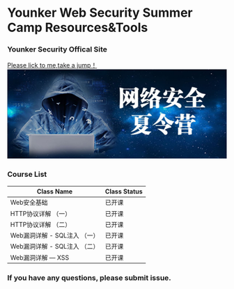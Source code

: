 # Younker Web Security Summer Camp Resources&Tools
### Younker Security Offical Site
[Please lick to me,take a jump！](https://app8sjskoei9465.pc.xiaoe-tech.com/index)
![233](https://raw.githubusercontent.com/YounkerSecuirty/SecurityCamp/master/images/233.jpg)
### Course List
Class Name | Class Status
-|-|
Web安全基础|已开课
HTTP协议详解 （一）|已开课
HTTP协议详解 （二）|已开课
Web漏洞详解 - SQL注入 （一）|已开课
Web漏洞详解 - SQL注入 （二）|已开课
Web漏洞详解 — XSS |已开课

### If you have any questions, please submit issue.
